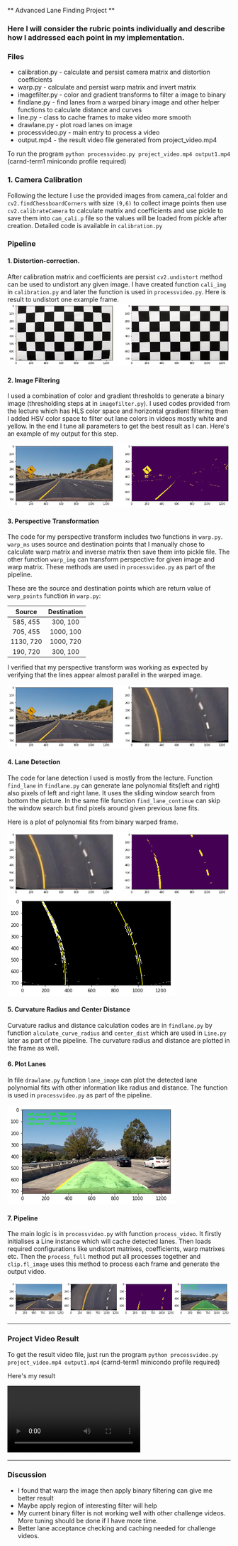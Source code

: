 ** Advanced Lane Finding Project **

[//]: # (Image References)

[image2]: output_images/image2.png "undistort frame from origin"
[image3]: output_images/image3.png "binary filter Example from origin"
[image4]: output_images/image4.png "Warp frame from origin"
[image5]: output_images/image5.png "detect lane from the binary warped frame"
[image51]: output_images/image51.png "detect lane from the binary warped frame"
[image6]: output_images/image6.png "draw lane back to the original frame"
[image7]: output_images/image7.png "full process pipeline"
[video1]: output.mp4 "Video"

### Here I will consider the rubric points individually and describe how I addressed each point in my implementation.  

### Files

* calibration.py    - calculate and persist camera matrix and distortion coefficients
* warp.py           - calculate and persist warp matrix and invert matrix
* imagefilter.py    - color and gradient transforms to filter a image to binary
* findlane.py       - find lanes from a warped binary image and other helper functions to calculate distance and curves
* line.py           - class to cache frames to make video more smooth
* drawlane.py       - plot road lanes on image
* processvideo.py   - main entry to process a video
* output.mp4   - the result video file generated from project_video.mp4

To run the program `python processvideo.py project_video.mp4 output1.mp4` (carnd-term1 minicondo profile required)

### 1. Camera Calibration

Following the lecture I use the provided images from camera_cal folder and `cv2.findChessboardCorners` with size `(9,6)` to collect image points then use `cv2.calibrateCamera` to calculate matrix and coefficients and use pickle to save them into `cam_cali.p` file so the values will be loaded from pickle after creation.
Detailed code is available in `calibration.py`

### Pipeline

#### 1. Distortion-correction.

After calibration matrix and coefficients are persist `cv2.undistort` method can be used to undistort any given image. I have created function `cali_img` in `calibration.py` and later the function is used in `processvideo.py`. Here is result to undistort one example frame.
![alt text][image2]

#### 2. Image Filtering

I used a combination of color and gradient thresholds to generate a binary image (thresholding steps at in `imagefilter.py`). I used codes provided from the lecture which has HLS color space and horizontal gradient filtering then I added HSV color space to filter out lane colors in videos mostly white and yellow. In the end I tune all parameters to get the best result as I can.
Here's an example of my output for this step.

![alt text][image3]

#### 3. Perspective Transformation

The code for my perspective transform includes two functions in `warp.py`. `warp_ms` uses source and destination points that I manually chose to calculate warp matrix and inverse matrix then save them into pickle file. The other function `warp_img` can transform perspective for given image and warp matrix. These methods are used in `processvideo.py` as part of the pipeline.

These are the source and destination points which are return value of `warp_points` function in `warp.py`:

| Source        | Destination   |
|:-------------:|:-------------:|
| 585, 455      | 300, 100        |
| 705, 455      | 1000, 100      |
| 1130, 720     | 1000, 720      |
| 190, 720      | 300, 100        |

I verified that my perspective transform was working as expected by verifying that the lines appear almost parallel in the warped image.

![alt text][image4]

#### 4. Lane Detection

The code for lane detection I used is mostly from the lecture. Function `find_lane` in `findlane.py` can generate lane polynomial fits(left and right) also pixels of left and right lane.
It uses the sliding window search from bottom the picture. In the same file function `find_lane_continue` can skip the window search but find pixels around given previous lane fits.

Here is a plot of polynomial fits from binary warped frame.

![alt text][image5]
![alt text][image51]

#### 5. Curvature Radius and Center Distance

Curvature radius and distance calculation codes are in `findlane.py` by function `alculate_curve_radius` and `center_dist` which are used in `Line.py` later as part of the pipeline. The curvature radius and distance are plotted in the frame as well.

#### 6. Plot Lanes

In file `drawlane.py` function `lane_image` can plot the detected lane polynomial fits with other information like radius and distance. The function is used in `processvideo.py` as part of the pipeline.

![alt text][image6]

#### 7. Pipeline

The main logic is in `processvideo.py` with function `process_video`. It firstly initialises a Line instance which will cache detected lanes. Then loads required configurations like undistort matrixes, coefficients, warp matrixes etc. Then the `process_full` method put all processes together and `clip.fl_image` uses this method to process each frame and generate the output video.

![alt text][image7]

---

### Project Video Result
To get the result video file, just run the program `python processvideo.py project_video.mp4 output1.mp4` (carnd-term1 minicondo profile required)

Here's my result

![my result][video1]

---

### Discussion

* I found that warp the image then apply binary filtering can give me better result
* Maybe apply region of interesting filter will help
* My current binary filter is not working well with other challenge videos. More tuning should be done if I have more time.
* Better lane acceptance checking and caching needed for challenge videos.

